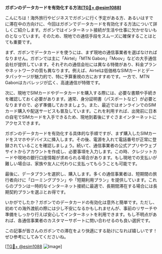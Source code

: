 **ガボンのデータカードを有効化する方法[[TG💪+ @esim1088](https://t.me/s/esim1088)]**

こんにちは！海外旅行やビジネスでガボンに行く予定がある方、あるいはすでに滞在中の方向けに、今回はガボンでデータカードを有効化する方法について詳しくご紹介します。ガボンではインターネット接続が生活や仕事に欠かせないものとなっています。そのため、現地での通信手段をスムーズに確保することはとても重要です。

まず、ガボンでデータカードを使うには、まず現地の通信事業者を選ばなければなりません。ガボンでは主に「Airtel」「MTN Gabon」「Moov」などの大手通信会社が提供しています。それぞれの通信会社には異なる特徴があり、料金プランやネットワークの質も異なります。例えば、Airtelは低価格なSIMカードとデータパッケージが魅力的で、特に予算重視の方におすすめです。一方で、MTN Gabonはカバレッジが広く、高速通信が特徴です。

次に、現地でSIMカードやデータカードを購入する際には、必要な書類や手続きを確認しておく必要があります。通常、身分証明書（パスポートなど）が必要となりますので、必ず準備しておきましょう。また、最近ではオンラインでのSIMカード購入や配送サービスも普及しています。これを利用すれば、出発前に日本の自宅でSIMカードを入手できるため、現地到着後にすぐさまインターネットにアクセスできます。

ガボンのデータカードを有効化する具体的な手順ですが、まず購入したSIMカードをスマホやデバイスに挿入します。その後、電源を入れて電話番号が正常に登録されていることを確認しましょう。続いて、通信事業者の公式アプリやウェブサイトからアカウントを作成し、必要事項を入力します。この時、クレジットカードや現地の銀行口座情報が求められる場合があります。もし現地での支払いが難しい場合は、家族や友人に代わりに支払ってもらうことも可能です。

最後に、データプランを選択し、購入します。多くの通信事業者は、短期間の旅行者向けに「ローミングプラン」や「短期利用プラン」を提供しています。これらのプランは一時的なインターネット接続に最適で、長期間滞在する場合には長期契約プランを選ぶとお得です。

いかがでしたか？ガボンでのデータカードの有効化は意外と簡単です。ただし、初めての海外渡航の際には少し不安になるかもしれませんが、事前のリサーチや準備をしっかり行えば安心してインターネットを利用できます。もし不明点があれば、各通信事業者のカスタマーサポートに問い合わせるのも良い選択です。

この記事が皆さんのガボンでの滞在をより快適にする助けになれば嬉しいです！ぜひ参考にしてみてくださいね。

[[TG💪+ @esim1088](https://t.me/s/esim1088) ![Image](https://i.postimg.cc/Y0z9fWf4/image.png)]